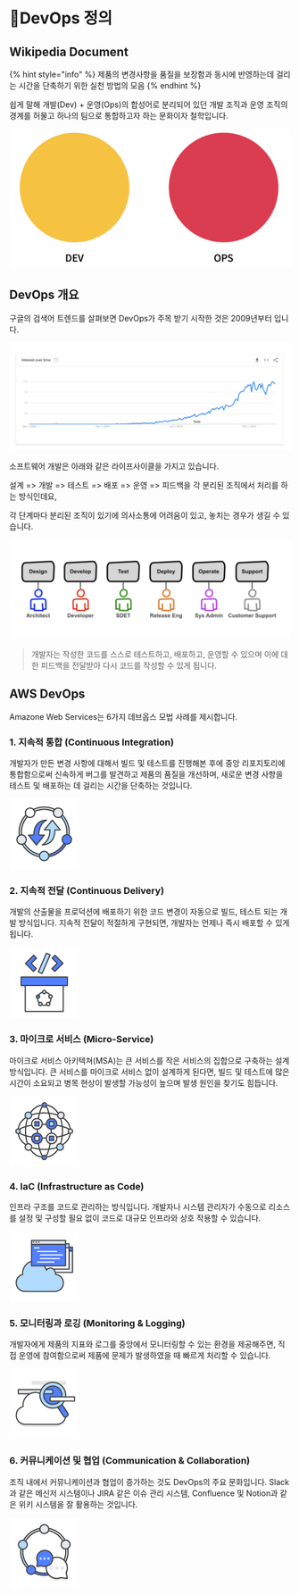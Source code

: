 # DevOps 정의

## Wikipedia Document

{% hint style="info" %}
제품의 변경사항을 품질을 보장함과 동시에 반영하는데 걸리는 시간을 단축하기 위한 실천 방법의 모음
{% endhint %}

쉽게 말해 개발(Dev) + 운영(Ops)의 합성어로 분리되어 있던 개발 조직과 운영 조직의 경계를 허물고 하나의 팀으로 통합하고자 하는 문화이자 철학입니다.

![Dev + Ops](<../.gitbook/assets/CleanShot 2022-05-11 at 13.11.10@2x.png>)

## DevOps 개요

구글의 검색어 트렌드를 살펴보면 DevOps가 주목 받기 시작한 것은 2009년부터 입니다.

![DevOps Google Search Analytics](<../.gitbook/assets/CleanShot 2022-05-11 at 13.13.15@2x.png>)

소프트웨어 개발은 아래와 같은 라이프사이클을 가지고 있습니다.

설계 => 개발 => 테스트 => 배포 => 운영 => 피드백을 각 분리된 조직에서 처리를 하는 방식인데요,&#x20;

각 단계마다 분리된 조직이 있기에 의사소통에 어려움이 있고, 놓치는 경우가 생길 수 있습니다.

![Software Develop Life Cycle](<../.gitbook/assets/CleanShot 2022-05-11 at 13.23.44@2x.png>)

> 개발자는 작성한 코드를 스스로 테스트하고, 배포하고, 운영할 수 있으며 이에 대한 피드백을 전달받아 다시 코드를 작성할 수 있게 됩니다.

## AWS DevOps

Amazone Web Services는 6가지 데브옵스 모법 사례를 제시합니다.

### 1. 지속적 통합 (Continuous Integration)

개발자가 만든 변경 사항에 대해서 빌드 및 테스트를 진행해본 후에 중앙 리포지토리에 통합함으로써 신속하게 버그를 발견하고 제품의 품질을 개선하며, 새로운 변경 사항을 테스트 및 배포하는 데 걸리는 시간을 단축하는 것입니다.

![Continuous Integration](../.gitbook/assets/image.png)

### 2. 지속적 전달 (Continuous Delivery)

개발의 산출물을 프로덕션에 배포하기 위한 코드 변경이 자동으로 빌드, 테스트 되는 개발 방식입니다. 지속적 전달이 적절하게 구현되면, 개발자는 언제나 즉시 배포할 수 있게 됩니다.

![Continuous Delivery](<../.gitbook/assets/image (1).png>)

### 3. 마이크로 서비스 (Micro-Service)

마이크로 서비스 아키텍쳐(MSA)는 큰 서비스를 작은 서비스의 집합으로 구축하는 설계 방식입니다. 큰 서비스를 마이크로 서비스 없이 설계하게 된다면, 빌드 및 테스트에 많은 시간이 소요되고 병목 현상이 발생할 가능성이 높으며 발생 원인을 찾기도 힘듭니다.

![Micro-Service](<../.gitbook/assets/image (4).png>)

### 4. IaC (Infrastructure as Code)

인프라 구조를 코드로 관리하는 방식입니다. 개발자나 시스템 관리자가 수동으로 리소스를 설정 및 구성할 필요 없이 코드로 대규모 인프라와 상호 작용할 수 있습니다.

![Infrastructure as Code](<../.gitbook/assets/image (3).png>)

### 5. 모니터링과 로깅 (Monitoring & Logging)

개발자에게 제품의 지표와 로그를 중앙에서 모니터링할 수 있는 환경을 제공해주면, 직접 운영에 참여함으로써 제품에 문제가 발생하였을 때 빠르게 처리할 수 있습니다.

![Monitoring & Logging](<../.gitbook/assets/image (5).png>)

### 6. 커뮤니케이션 및 협업 (Communication & Collaboration)

조직 내에서 커뮤니케이션과 협업이 증가하는 것도 DevOps의 주요 문화입니다. Slack과 같은 메신저 시스템이나 JIRA 같은 이슈 관리 시스템, Confluence 및 Notion과 같은 위키 시스템을 잘 활용하는 것입니다.

![Communication & Collaboration](<../.gitbook/assets/image (2).png>)
